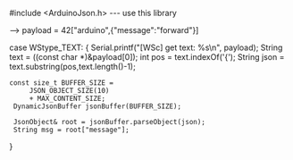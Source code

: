 #include <ArduinoJson.h> --- use this library

--> payload = 42["arduino",{"message":"forward"}]

case WStype_TEXT:
{
Serial.printf("[WSc] get text: %s\n", payload);
String text = ((const char *)&payload[0]);
int pos = text.indexOf('{');
String json = text.substring(pos,text.length()-1);

    const size_t BUFFER_SIZE =
         JSON_OBJECT_SIZE(10)
         + MAX_CONTENT_SIZE;
     DynamicJsonBuffer jsonBuffer(BUFFER_SIZE);

     JsonObject& root = jsonBuffer.parseObject(json);
     String msg = root["message"];

 }
